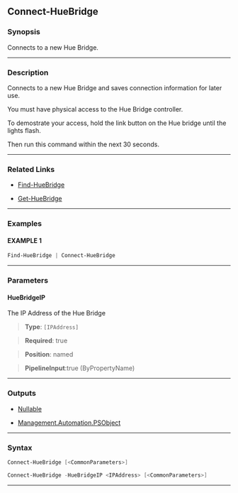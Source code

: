 
Connect-HueBridge
-----------------
### Synopsis
Connects to a new Hue Bridge.

---
### Description

Connects to a new Hue Bridge and saves connection information for later use.

You must have physical access to the Hue Bridge controller.

To demostrate your access,
hold the link button on the Hue bridge until the lights flash.

Then run this command within the next 30 seconds.

---
### Related Links
* [Find-HueBridge](Find-HueBridge.md)



* [Get-HueBridge](Get-HueBridge.md)



---
### Examples
#### EXAMPLE 1
```PowerShell
Find-HueBridge | Connect-HueBridge
```

---
### Parameters
#### **HueBridgeIP**

The IP Address of the Hue Bridge



> **Type**: ```[IPAddress]```

> **Required**: true

> **Position**: named

> **PipelineInput**:true (ByPropertyName)



---
### Outputs
* [Nullable](https://learn.microsoft.com/en-us/dotnet/api/System.Nullable)


* [Management.Automation.PSObject](https://learn.microsoft.com/en-us/dotnet/api/System.Management.Automation.PSObject)




---
### Syntax
```PowerShell
Connect-HueBridge [<CommonParameters>]
```
```PowerShell
Connect-HueBridge -HueBridgeIP <IPAddress> [<CommonParameters>]
```
---


